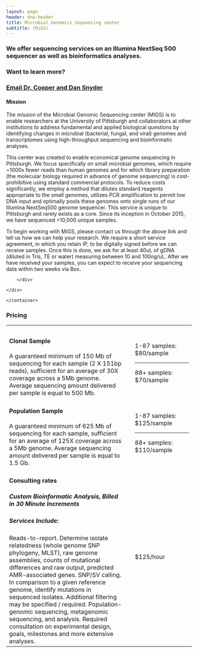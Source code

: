```yaml
---
layout: page
header: dna-header
title: Microbial Genomics Sequencing center
subtitle: (MiGS)
---
```


### We offer sequencing services on an Illumina NextSeq 500 sequencer as well as bioinformatics analyses.

### Want to learn more? 

### [Email Dr. Cooper and Dan Snyder](mailto:vaughn.cooper@pitt.edu?subject=Sequencing%20Services&cc=snyde236@gmail.com)

#### Mission
<container>
    <div class="row">
        <div class="col-md-6 col-md-offset-3 col-lg-6 col-lg-offset-3">
            <p align="left">
                The mission of the Microbial Genomic Sequencing center (MIGS) is to enable researchers at the University of Pittsburgh and collaborators at other institutions to address fundamental and applied biological questions by identifying changes in microbial (bacterial, fungal, and viral) genomes and transcriptomes using high-throughput sequencing and bioinformatic analyses.
            </p>
            <p align="left">
                This center was created to enable economical genome sequencing in Pittsburgh. We focus specifically on small microbial genomes, which require ~1000x fewer reads than human genomes and for which library preparation (the molecular biology required in advance of genome sequencing) is cost-prohibitive using standard commercial protocols. To reduce costs significantly, we employ a method that dilutes standard reagents appropriate to the small genomes, utilizes PCR amplification to permit low DNA input and optimally pools these genomes onto single runs of our Illumina NextSeq500 genome sequencer.  This service is unique to Pittsburgh and rarely exists as a core. Since its inception in October 2015, we have sequenced >10,000 unique samples.
            </p>
            <p align="left">
                To begin working with MiGS, please contact us through the above link and tell us how we can help your research.  We require a short service agreement, in which you retain IP, to be digitally signed before we can receive samples.  Once this is done, we ask for at least 40uL of gDNA (diluted in Tris, TE or water) measuring between 10 and 100ng/uL.  After we have received your samples, you can expect to receive your sequencing data within two weeks via Box.
            </p>

        </div>
    
    </div>

    </container>
### Pricing

<container>
    <div class="row">
        <div class="col-md-6 col-md-offset-3 col-lg-6 col-lg-offset-3">
    <table>
        <tr >
            <th style="width:60%" class="table-row"></th>
            <th style="width:0%" class="table-row"></th>
            <th style="width:30%" class="table-row"></th>
        </tr>
        <tr >
            <td class="table-row">
            <h4>
                Clonal Sample   
            </h4>
            A guaranteed minimum of 150 Mb  of 
            sequencing for each sample (2 X 151bp reads), sufficient for an 
            average of 30X coverage across a 5Mb 
            genome.  Average sequencing amount 
            delivered per sample is equal to 500 Mb.  
            </td>
            <td></td>
            <td class="table-row"><right>
                1-87 samples: $80/sample <hr>
                88+ samples:  $70/sample
                </right>
            </td>
        </tr>
        <tr >
            <td class="table-row">
            <h4>
                Population Sample    
            </h4>
            A guaranteed minimum of 625 Mb of 
            sequencing for each sample, sufficient for an 
            average of 125X coverage across a 5Mb 
            genome.  Average sequencing amount 
            delivered per sample is equal to 1.5 Gb.
            </td>
            <td></td>
            <td class="table-row">
                1-87 samples: $125/sample <hr>
                88+ samples: $110/sample
            </td>
        </tr>
        <tr >
            <td class="table-row">
            <h4>
                Consulting rates    
            </h4>
            <h5><i>
            Custom Bioinformatic Analysis, Billed in 30 Minute Increments
            </i>
            </h5>
            <h5>
                Services Include:    
            </h5>
            Reads-to-report. Determine isolate relatedness (whole genome SNP phylogeny, MLST), raw genome assemblies, counts of mutational differences 
            and raw output, predicted AMR-associated genes. SNP/SV calling. In comparison to a given reference genome, identify mutations in sequenced isolates. 
            Additional filtering may be specified / required. Population-genomic sequencing, metagenomic sequencing, and analysis. 
            Required consultation on experimental design, goals, milestones and more extensive analyses.
            </td>
            <td></td>
            <td class="table-row">
                $125/hour
            </td>
        </tr>
    </table>
    </div>
    </div>





